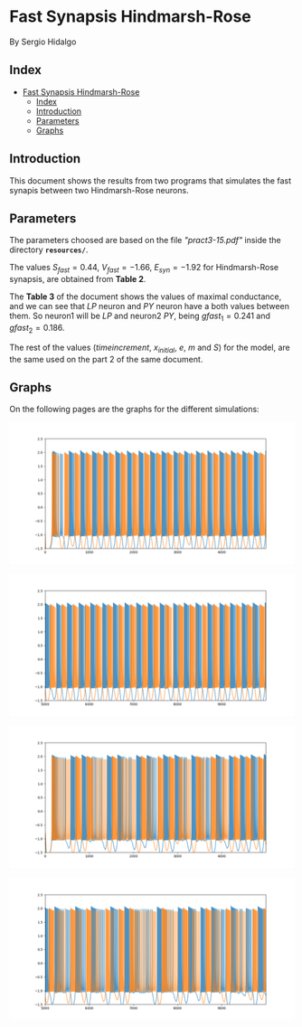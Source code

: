 # Fast Synapsis Hindmarsh-Rose

By Sergio Hidalgo

## Index
- [Fast Synapsis Hindmarsh-Rose](#fast-synapsis-hindmarsh-rose)
  - [Index](#index)
  - [Introduction](#introduction)
  - [Parameters](#parameters)
  - [Graphs](#graphs)


## Introduction
This document shows the results from two programs that simulates the fast synapis between two Hindmarsh-Rose neurons.

## Parameters
The parameters choosed are based on the file *"pract3-15.pdf"* inside the directory **`resources/`**.

The values $S_{fast}=0.44$, $V_{fast}=-1.66$, $E_{syn}=-1.92$ for Hindmarsh-Rose synapsis, are obtained from **Table 2**.

The **Table 3** of the document shows the values of maximal conductance, and we can see that *LP* neuron and *PY* neuron have a both values between them. 
So neuron1 will be *LP* and neuron2 *PY*, being $gfast_{1}=0.241$ and $gfast_{2}=0.186$.

The rest of the values ($time increment$, $x_{initial}$, $e$, $m$ and $S$) for the model, are the same used on the part 2 of the same document.

## Graphs
On the following pages are the graphs for the different simulations:


![Simulation regular](images/synapsis_hr/HR_syn_regular_c.png "Simulation regular")



![Simulation regular continue](images/synapsis_hr/HR_syn_regular_continue_c.png "Simulation regular continue")



![Simulation chaotic](images/synapsis_hr/HR_syn_chaotic_c.png "Chaotic regular")



![Simulation chaotic continue](images/synapsis_hr/HR_syn_chaotic_continue_c.png "Chaotic regular continue")
